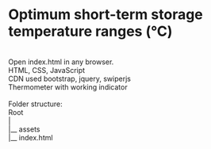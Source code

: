 # Optimum short-term storage temperature ranges (°C)
<br>
Open index.html in any browser.
<br>
HTML, CSS, JavaScript<br>
CDN used bootstrap, jquery, swiperjs
<br/>
Thermometer with working indicator
<br><br>
Folder structure:<br>
Root<br>
|<br>
|__ assets<br>
|__ index.html

